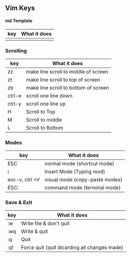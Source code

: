 ## Vim Keys

#### md Template
| key   | What it does          |
|-------|-----------------------|
|       |                       |

### Scrolling
| key    | What it does                         |
|--------|--------------------------------------|
| zz     | make line scroll to middle of screen |
| zt     | make line scroll to top of screen    |
| zb     | make line scroll to bottom of screen |
| ctrl-e | scroll one line down                 |
| ctrl-y | scroll one line up                   |
| H      | Scroll to Top                        |
| M      | Scroll to middle                     |
| L      | Scroll to Bottom                     |

### Modes

| key            | What it does                     |
|----------------|----------------------------------|
| ESC            | normal mode (shortcut mode)      |
| i              | Insert Mode (Typing mod)         |
| esc-v, ctrl +V | visual mode (copy-paste modes)   |
| ESC:           | command mode (terminal mode)     |


### Save & Exit

| key   | What it does                                   |
|-------|------------------------------------------------|
| :w    | Write file & don't quit                        |
| :wq   | Write & quit                                   |
| :q    | Quit                                           |
| :q!   | Force quit (quit dicarding all changes made)   |

